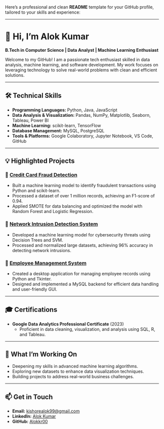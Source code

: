 Here’s a professional and clean **README** template for your GitHub profile, tailored to your skills and experience:

---

# 👋 Hi, I’m **Alok Kumar**  
**B.Tech in Computer Science | Data Analyst | Machine Learning Enthusiast**

Welcome to my GitHub! I am a passionate tech enthusiast skilled in data analysis, machine learning, and software development. My work focuses on leveraging technology to solve real-world problems with clean and efficient solutions.

---

## 🛠 **Technical Skills**  
- **Programming Languages:** Python, Java, JavaScript  
- **Data Analysis & Visualization:** Pandas, NumPy, Matplotlib, Seaborn, Tableau, Power BI  
- **Machine Learning:** scikit-learn, TensorFlow  
- **Database Management:** MySQL, PostgreSQL  
- **Tools & Platforms:** Google Colaboratory, Jupyter Notebook, VS Code, GitHub  

---

## 💡 **Highlighted Projects**  
### 📌 [Credit Card Fraud Detection](#)  
- Built a machine learning model to identify fraudulent transactions using Python and scikit-learn.  
- Processed a dataset of over 1 million records, achieving an F1-score of 0.94.  
- Applied SMOTE for data balancing and optimized the model with Random Forest and Logistic Regression.  

### 📌 [Network Intrusion Detection System](#)  
- Developed a machine learning model for cybersecurity threats using Decision Trees and SVM.  
- Processed and normalized large datasets, achieving 96% accuracy in detecting network intrusions.  

### 📌 [Employee Management System](#)  
- Created a desktop application for managing employee records using Python and Tkinter.  
- Designed and implemented a MySQL backend for efficient data handling and user-friendly GUI.

---

## 🎓 **Certifications**  
- **Google Data Analytics Professional Certificate** (2023)  
  - Proficient in data cleaning, visualization, and analysis using SQL, R, and Tableau.  

---

## 🚀 **What I’m Working On**  
- Deepening my skills in advanced machine learning algorithms.  
- Exploring new datasets to enhance data visualization techniques.  
- Building projects to address real-world business challenges.  

---

## 📫 **Get in Touch**  
- **Email:** [kishorealok99@gmail.com](mailto:kishorealok99@gmail.com)  
- **LinkedIn:** [Alok Kumar](https://www.linkedin.com/in/alok-kumar-18914b176/)  
- **GitHub:** [Alokkr00](https://github.com/Alokkr00)  

